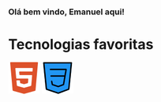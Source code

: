 ### Olá bem vindo, Emanuel aqui!
<link rel="stylesheet" href="style.css">
<div>
<h1>Tecnologias favoritas</h1>
   <img src="imagens/html5.png" alt="#">
   <img src="imagens/css.png" alt="#">
</div>
